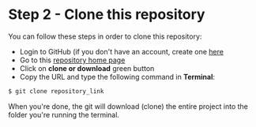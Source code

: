 # Step 2 - Clone this repository

You can follow these steps in order to clone this repository:

- Login to GitHub (if you don't have an account, create one [here](https://github.com/join)
- Go to this [repository home page](https://github.com/indigotech/br-taqtile-onboard)
- Click on **clone or download** green button
- Copy the URL and type the following command in **Terminal**:

```bash
$ git clone repository_link
```

When you're done, the git will download (clone) the entire project into the folder you're running the terminal.
